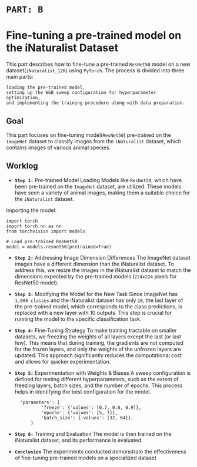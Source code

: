 # ```PART: B```
# Fine-tuning a pre-trained model on the iNaturalist Dataset

This part describes how to fine-tune a pre-trained ```ResNet50``` model on a new dataset(```iNaturalist_12K```) using ```PyTorch```.
The process is divided into three main parts: 

    loading the pre-trained model, 
    setting up the W&B sweep configuration for hyperparameter optimization, 
    and implementing the training procedure along with data preparation.

## Goal
This part focuses on fine-tuning model(```ResNet50```) pre-trained on the ```ImageNet``` dataset to classify images from the ```iNaturalist``` dataset, which contains images of various animal species.

## Worklog
- **```Step 1:```** Pre-trained Model Loading
Models like ```ResNet50```, which have been pre-trained on the ```ImageNet``` dataset, are utilized. These models have seen a variety of animal images, making them a suitable choice for the ```iNaturalist``` dataset.

Importing the model:

    import torch
    import torch.nn as nn
    from torchvision import models
    
    # Load pre-trained ResNet50
    model = models.resnet50(pretrained=True)


- **```Step 2:```** Addressing Image Dimension Differences
The ImageNet dataset images have a different dimension than the iNaturalist dataset. To address this, we resize the images in the iNaturalist dataset to match the dimensions expected by the pre-trained models (```224x224``` pixels for ResNet50 model).

- **```Step 3:```** Modifying the Model for the New Task
Since ImageNet has ```1,000 classes``` and the iNaturalist dataset has only ```10```, the last layer of the pre-trained model, which corresponds to the class predictions, is replaced with a new layer with 10 outputs. This step is crucial for running the model to the specific classification task.

- **```Step 4:```** Fine-Tuning Strategy
To make training tractable on smaller datasets, we freezing the weights of all layers except the last (or last few). This means that during training, the gradients are not computed for the frozen layers, and only the weights of the unfrozen layers are updated. This approach significantly reduces the computational cost and allows for quicker experimentation.

- **```Step 5:```** Experimentation with Weights & Biases
A sweep configuration is defined for testing different hyperparameters, such as the extent of freezing layers, batch sizes, and the number of epochs. This process helps in identifying the best configuration for the model.

        'parameters': {
                'freeze': {'values': [0.7, 0.8, 0.9]},
                'epochs': {'values': [5, 7]},
                'batch_size': {'values': [32, 64]},
            }

- **```Step 6:```** Training and Evaluation
The model is then trained on the iNaturalist dataset, and its performance is evaluated.

- **```Conclusion```**
The experiments conducted demonstrate the effectiveness of fine-tuning pre-trained models on a specialized dataset

